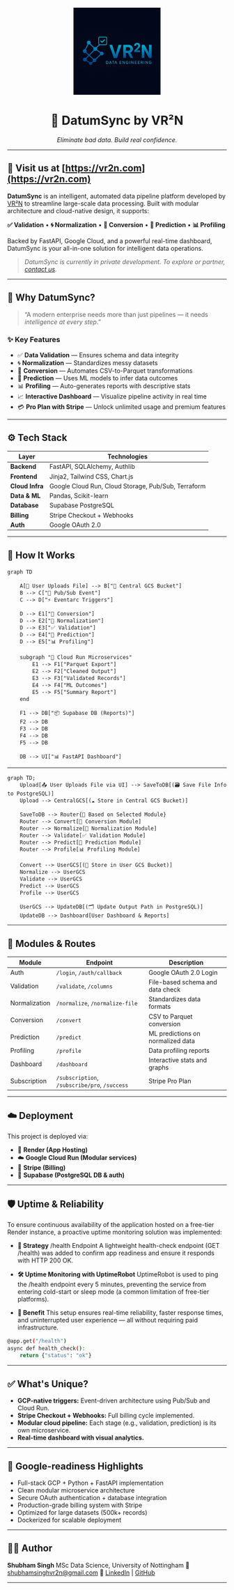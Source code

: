 <p align="center">
  <img src="logo.jpg" alt="VR²N Logo" width="200"/>
</p>

<h1 align="center">🚀 DatumSync by VR²N</h1>

<p align="center"><em>
Eliminate bad data. Build real confidence.
</em></p>

---
## 🔗 Visit us at [https://vr2n.com](https://vr2n.com)

**DatumSync** is an intelligent, automated data pipeline platform developed by [VR²N](https://github.com/vr2n) to streamline large-scale data processing. Built with modular architecture and cloud-native design, it supports:

**✅ Validation** • **🌀 Normalization** • **🔁 Conversion** • **🔮 Prediction** • **📊 Profiling**

Backed by FastAPI, Google Cloud, and a powerful real-time dashboard, DatumSync is your all-in-one solution for intelligent data operations.

> *DatumSync is currently in private development. To explore or partner, [contact us](mailto:hello@vr2n.io).*

---

## 🧠 Why DatumSync?

> “A modern enterprise needs more than just pipelines — it needs *intelligence at every step*.”

### ✨ Key Features

- ✅ **Data Validation** — Ensures schema and data integrity
- 🌀 **Normalization** — Standardizes messy datasets
- 🔁 **Conversion** — Automates CSV-to-Parquet transformations
- 🔮 **Prediction** — Uses ML models to infer data outcomes
- 📊 **Profiling** — Auto-generates reports with descriptive stats
- 📈 **Interactive Dashboard** — Visualize pipeline activity in real time
- 💳 **Pro Plan with Stripe** — Unlock unlimited usage and premium features

---

## ⚙️ Tech Stack

| Layer            | Technologies                                                               |
| ---------------- | -------------------------------------------------------------------------- |
| **Backend**       | FastAPI, SQLAlchemy, Authlib                                               |
| **Frontend**      | Jinja2, Tailwind CSS, Chart.js                                             |
| **Cloud Infra**   | Google Cloud Run, Cloud Storage, Pub/Sub, Terraform                       |
| **Data & ML**     | Pandas, Scikit-learn                                                       |
| **Database**      | Supabase PostgreSQL                                                        |
| **Billing**       | Stripe Checkout + Webhooks                                                 |
| **Auth**          | Google OAuth 2.0                                                           |

---

## 🧩 How It Works

```mermaid
graph TD

    A[👤 User Uploads File] --> B["📁 Central GCS Bucket"]
    B --> C["📨 Pub/Sub Event"]
    C --> D["⚡ Eventarc Triggers"]

    D --> E1["🔁 Conversion"]
    D --> E2["🧪 Normalization"]
    D --> E3["✅ Validation"]
    D --> E4["🔮 Prediction"]
    D --> E5["📊 Profiling"]

    subgraph "🧠 Cloud Run Microservices"
        E1 --> F1["Parquet Export"]
        E2 --> F2["Cleaned Output"]
        E3 --> F3["Validated Records"]
        E4 --> F4["ML Outcomes"]
        E5 --> F5["Summary Report"]
    end

    F1 --> DB["📦 Supabase DB (Reports)"]
    F2 --> DB
    F3 --> DB
    F4 --> DB
    F5 --> DB

    DB --> UI["📊 FastAPI Dashboard"]
```
---
```mermaid
graph TD;
    Upload[📤 User Uploads File via UI] --> SaveToDB[(🗃️ Save File Info to PostgreSQL)]
    Upload --> CentralGCS[(☁️ Store in Central GCS Bucket)]

    SaveToDB --> Router{📌 Based on Selected Module}
    Router --> Convert[🔁 Conversion Module]
    Router --> Normalize[🧪 Normalization Module]
    Router --> Validate[✅ Validation Module]
    Router --> Predict[🔮 Prediction Module]
    Router --> Profile[📊 Profiling Module]

    Convert --> UserGCS[(👤 Store in User GCS Bucket)]
    Normalize --> UserGCS
    Validate --> UserGCS
    Predict --> UserGCS
    Profile --> UserGCS

    UserGCS --> UpdateDB[(🗂️ Update Output Path in PostgreSQL)]
    UpdateDB --> Dashboard[User Dashboard & Reports]

```
---
## 🧹 Modules & Routes

| Module        | Endpoint                                      | Description                       |
| ------------- | --------------------------------------------- | --------------------------------- |
| Auth          | `/login`, `/auth/callback`                    | Google OAuth 2.0 Login            |
| Validation    | `/validate`, `/columns`                       | File-based schema and data check  |
| Normalization | `/normalize`, `/normalize-file`               | Standardizes data formats         |
| Conversion    | `/convert`                                    | CSV to Parquet conversion         |
| Prediction    | `/predict`                                    | ML predictions on normalized data |
| Profiling     | `/profile`                                    | Data profiling reports            |
| Dashboard     | `/dashboard`                                  | Interactive stats and graphs      |
| Subscription  | `/subscription`, `/subscribe/pro`, `/success` | Stripe Pro Plan                   |

---
## ☁️ Deployment

This project is deployed via:

* 🔧 **Render (App Hosting)**
* ☁️ **Google Cloud Run (Modular services)**
* 📎 **Stripe (Billing)**
* 📃 **Supabase (PostgreSQL DB & auth)**

---
## 🛡️ Uptime & Reliability
To ensure continuous availability of the application hosted on a free-tier Render instance, a proactive uptime monitoring solution was implemented:

* **🧩 Strategy**
/health Endpoint
A lightweight health-check endpoint (GET /health) was added to confirm app readiness and ensure it responds with HTTP 200 OK.

* **🛠️ Uptime Monitoring with UptimeRobot**
UptimeRobot is used to ping the /health endpoint every 5 minutes, preventing the service from entering cold-start or sleep mode (a common limitation of free-tier platforms).

* **🧠 Benefit**
This setup ensures real-time reliability, faster response times, and uninterrupted user experience — all without requiring paid infrastructure.
```bash
@app.get("/health")
async def health_check():
    return {"status": "ok"}
```
---

## ✅ What's Unique?

* **GCP-native triggers:** Event-driven architecture using Pub/Sub and Cloud Run.
* **Stripe Checkout + Webhooks:** Full billing cycle implemented.
* **Modular cloud pipeline:** Each stage (e.g., validation, prediction) is its own microservice.
* **Real-time dashboard with visual analytics.**

---

## 📌 Google-readiness Highlights

* Full-stack GCP + Python + FastAPI implementation
* Clean modular microservice architecture
* Secure OAuth authentication + database integration
* Production-grade billing system with Stripe
* Optimized for large datasets (500k+ records)
* Dockerized for scalable deployment

---

## 👨‍💻 Author

**Shubham Singh**
MSc Data Science, University of Nottingham
📧 [shubhamsinghvr2n@gmail.com](mailto:shubhamsinghvr2n@gmail.com)
🔗 [LinkedIn](https://www.linkedin.com/in/shubhamsinghvr) | [GitHub](https://github.com/vr2n)

---
